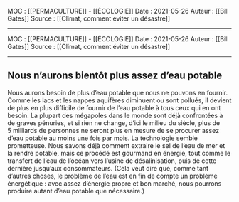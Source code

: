 MOC : [[PERMACULTURE]] - [[ÉCOLOGIE]] 
Date : 2021-05-26
Auteur : [[Bill Gates]]
Source : [[Climat, comment éviter un désastre]]
***
MOC : [[PERMACULTURE]] - [[ÉCOLOGIE]] 
Date : 2021-05-26
Auteur : [[Bill Gates]]
Source : [[Climat, comment éviter un désastre]]
***

## Nous n’aurons bientôt plus assez d’eau potable
Nous aurons besoin de plus d’eau potable que nous ne pouvons en fournir. Comme les lacs et les nappes aquifères diminuent ou sont pollués, il devient de plus en plus difficile de fournir de l’eau potable à tous ceux qui en ont besoin. La plupart des mégapoles dans le monde sont déjà confrontées à de graves pénuries, et si rien ne change, d’ici le milieu du siècle, plus de 5 milliards de personnes ne seront plus en mesure de se procurer assez d’eau potable au moins une fois par mois. La technologie semble prometteuse. Nous savons déjà comment extraire le sel de l’eau de mer et la rendre potable, mais ce procédé est gourmand en énergie, tout comme le transfert de l’eau de l’océan vers l’usine de désalinisation, puis de cette dernière jusqu’aux consommateurs. (Cela veut dire que, comme tant d’autres choses, le problème de l’eau est en fin de compte un problème énergétique : avec assez d’énergie propre et bon marché, nous pourrons produire autant d’eau potable que nécessaire.)